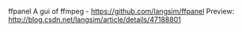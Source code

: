 ffpanel
    A gui of ffmpeg - https://github.com/langsim/ffpanel
    Preview: http://blog.csdn.net/langsim/article/details/47188801
